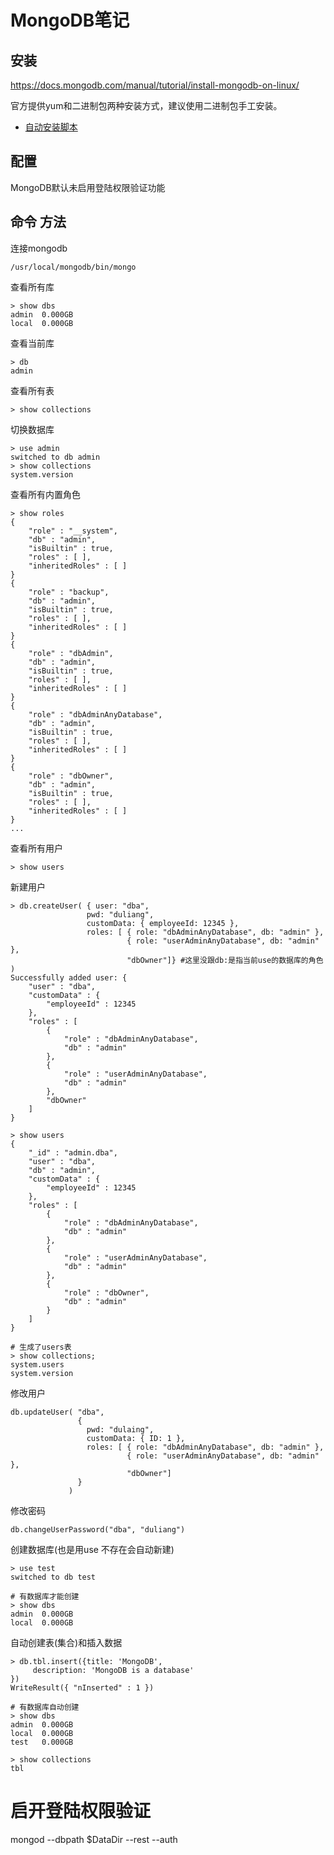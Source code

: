MongoDB笔记
=====


## 安装

https://docs.mongodb.com/manual/tutorial/install-mongodb-on-linux/

官方提供yum和二进制包两种安装方式，建议使用二进制包手工安装。

* [自动安装脚本](shell/mongodb-3.4.10.sh)


## 配置

 MongoDB默认未启用登陆权限验证功能


## 命令 方法

连接mongodb
```shell
/usr/local/mongodb/bin/mongo
```

查看所有库
```shell
> show dbs
admin  0.000GB
local  0.000GB
```

查看当前库
```shell
> db
admin
```

查看所有表
```shell
> show collections
```

切换数据库
```shell
> use admin
switched to db admin
> show collections
system.version
```

查看所有内置角色
```shell
> show roles
{
    "role" : "__system",
    "db" : "admin",
    "isBuiltin" : true,
    "roles" : [ ],
    "inheritedRoles" : [ ]
}
{
    "role" : "backup",
    "db" : "admin",
    "isBuiltin" : true,
    "roles" : [ ],
    "inheritedRoles" : [ ]
}
{
    "role" : "dbAdmin",
    "db" : "admin",
    "isBuiltin" : true,
    "roles" : [ ],
    "inheritedRoles" : [ ]
}
{
    "role" : "dbAdminAnyDatabase",
    "db" : "admin",
    "isBuiltin" : true,
    "roles" : [ ],
    "inheritedRoles" : [ ]
}
{
    "role" : "dbOwner",
    "db" : "admin",
    "isBuiltin" : true,
    "roles" : [ ],
    "inheritedRoles" : [ ]
}
...
```

查看所有用户
```shell
> show users
```

新建用户
```shell
> db.createUser( { user: "dba",
                 pwd: "duliang",
                 customData: { employeeId: 12345 },
                 roles: [ { role: "dbAdminAnyDatabase", db: "admin" },
                          { role: "userAdminAnyDatabase", db: "admin" },
                          "dbOwner"]} #这里没跟db:是指当前use的数据库的角色
)
Successfully added user: {
    "user" : "dba",
    "customData" : {
        "employeeId" : 12345
    },
    "roles" : [
        {
            "role" : "dbAdminAnyDatabase",
            "db" : "admin"
        },
        {
            "role" : "userAdminAnyDatabase",
            "db" : "admin"
        },
        "dbOwner"
    ]
}

> show users
{
    "_id" : "admin.dba",
    "user" : "dba",
    "db" : "admin",
    "customData" : {
        "employeeId" : 12345
    },
    "roles" : [
        {
            "role" : "dbAdminAnyDatabase",
            "db" : "admin"
        },
        {
            "role" : "userAdminAnyDatabase",
            "db" : "admin"
        },
        {
            "role" : "dbOwner",
            "db" : "admin"
        }
    ]
}

# 生成了users表
> show collections;
system.users
system.version
```

修改用户
```shell
db.updateUser( "dba",
               {
                 pwd: "dulaing",
                 customData: { ID: 1 },
                 roles: [ { role: "dbAdminAnyDatabase", db: "admin" },
                          { role: "userAdminAnyDatabase", db: "admin" },
                          "dbOwner"]
               }
             )
```

修改密码
```shell
db.changeUserPassword("dba", "duliang")
```

创建数据库(也是用use 不存在会自动新建)
```shell
> use test
switched to db test

# 有数据库才能创建
> show dbs
admin  0.000GB
local  0.000GB
```

自动创建表(集合)和插入数据
```shell
> db.tbl.insert({title: 'MongoDB',
     description: 'MongoDB is a database'
})
WriteResult({ "nInserted" : 1 })

# 有数据库自动创建
> show dbs
admin  0.000GB
local  0.000GB
test   0.000GB

> show collections
tbl
```

# 启开登陆权限验证
mongod --dbpath $DataDir --rest --auth
